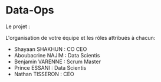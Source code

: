 # Data-Ops
Le projet :


L'organisation de votre équipe et les rôles attribués à chacun:

- Shayaan SHAKHUN : CO CEO
- Aboubacrine NAJIM : Data Scientis
- Benjamin VARENNE : Scrum Master
- Prince ESSANI : Data Scientis
- Nathan TISSERON : CEO



